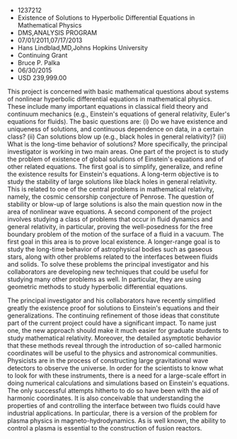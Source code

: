
* 1237212
* Existence of Solutions to Hyperbolic Differential Equations in Mathematical Physics
* DMS,ANALYSIS PROGRAM
* 07/01/2011,07/17/2013
* Hans Lindblad,MD,Johns Hopkins University
* Continuing Grant
* Bruce P. Palka
* 06/30/2015
* USD 239,999.00

This project is concerned with basic mathematical questions about systems of
nonlinear hyperbolic differential equations in mathematical physics. These
include many important equations in classical field theory and continuum
mechanics (e.g., Einstein's equations of general relativity, Euler's equations
for fluids). The basic questions are: (i) Do we have existence and uniqueness of
solutions, and continuous dependence on data, in a certain class? (ii) Can
solutions blow up (e.g., black holes in general relativity)? (iii) What is the
long-time behavior of solutions? More specifically, the principal investigator
is working in two main areas. One part of the project is to study the problem of
existence of global solutions of Einstein's equations and of other related
equations. The first goal is to simplify, generalize, and refine the existence
results for Einstein's equations. A long-term objective is to study the
stability of large solutions like black holes in general relativity. This is
related to one of the central problems in mathematical relativity, namely, the
cosmic censorship conjecture of Penrose. The question of stability or blow-up of
large solutions is also the main question now in the area of nonlinear wave
equations. A second component of the project involves studying a class of
problems that occur in fluid dynamics and general relativity, in particular,
proving the well-posedness for the free boundary problem of the motion of the
surface of a fluid in a vacuum. The first goal in this area is to prove local
existence. A longer-range goal is to study the long-time behavior of
astrophysical bodies such as gaseous stars, along with other problems related to
the interfaces between fluids and solids. To solve these problems the principal
investigator and his collaborators are developing new techniques that could be
useful for studying many other problems as well. In particular, they are using
geometric methods to study hyperbolic differential equations.

The principal investigator and his collaborators have recently simplified
greatly the existence proof for solutions to Einstein's equations and their
generalizations. The continuing refinement of those ideas that constitute part
of the current project could have a significant impact. To name just one, the
new approach should make it much easier for graduate students to study
mathematical relativity. Moreover, the detailed asymptotic behavior that these
methods reveal through the introduction of so-called harmonic coordinates will
be useful to the physics and astronomical communities. Physicists are in the
process of constructing large gravitational wave detectors to observe the
universe. In order for the scientists to know what to look for with these
instruments, there is a need for a large-scale effort in doing numerical
calculations and simulations based on Einstein's equations. The only successful
attempts hitherto to do so have been with the aid of harmonic coordinates. It is
also conceivable that understanding the properties of and controlling the
interface between two fluids could have industrial applications. In particular,
there is a version of the problem for plasma physics in magneto-hydrodynamics.
As is well known, the ability to control a plasma is essential to the
construction of fusion reactors.
